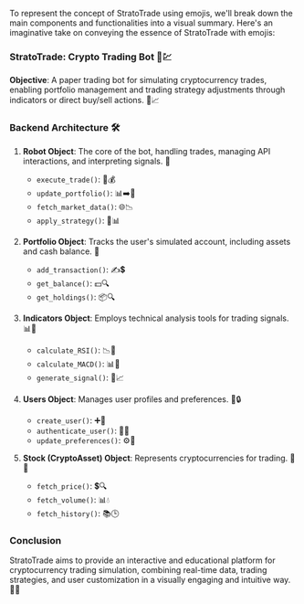 To represent the concept of StratoTrade using emojis, we'll break down the main components and functionalities into a visual summary. Here's an imaginative take on conveying the essence of StratoTrade with emojis:

### StratoTrade: Crypto Trading Bot 🤖💹

**Objective**: A paper trading bot for simulating cryptocurrency trades, enabling portfolio management and trading strategy adjustments through indicators or direct buy/sell actions. 🎯📈

### Backend Architecture 🛠️

1. **Robot Object**: The core of the bot, handling trades, managing API interactions, and interpreting signals. 🤖
    - `execute_trade()`: 🔄💰
    - `update_portfolio()`: 📊➡️📝
    - `fetch_market_data()`: 🌐📉
    - `apply_strategy()`: 🧠📊

2. **Portfolio Object**: Tracks the user's simulated account, including assets and cash balance. 💼
    - `add_transaction()`: ✍️💲
    - `get_balance()`: 💵🔍
    - `get_holdings()`: 📦🔍

3. **Indicators Object**: Employs technical analysis tools for trading signals. 📊🔬
    - `calculate_RSI()`: 📉💪
    - `calculate_MACD()`: 📊🤔
    - `generate_signal()`: 🚦📈

4. **Users Object**: Manages user profiles and preferences. 👤🔒
    - `create_user()`: ➕👥
    - `authenticate_user()`: 🔐👤
    - `update_preferences()`: ⚙️🔄

5. **Stock (CryptoAsset) Object**: Represents cryptocurrencies for trading. 💱🔎
    - `fetch_price()`: 💲🔍
    - `fetch_volume()`: 📊💧
    - `fetch_history()`: 📚🕒

### Conclusion

StratoTrade aims to provide an interactive and educational platform for cryptocurrency trading simulation, combining real-time data, trading strategies, and user customization in a visually engaging and intuitive way. 🌟📱
